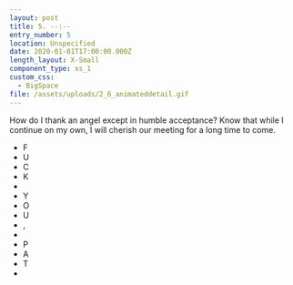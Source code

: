 ```yaml
---
layout: post
title: 5. --:--
entry_number: 5
location: Unspecified
date: 2020-01-01T17:00:00.000Z
length_layout: X-Small
component_type: xs_1
custom_css:
  - BigSpace
file: /assets/uploads/2_6_animateddetail.gif
---
```

How do I thank an angel except in humble acceptance? Know that while I continue on my own, I will cherish our meeting for a long time to come.

<div class="spinner">
  <ul>
    <li>F</li>
    <li>U</li>
    <li>C</li>
    <li>K</li>
    <li>&nbsp;</li>
    <li>Y</li>
    <li>O</li>
    <li>U</li>
    <li>,</li>
    <li>&nbsp;</li>
    <li>P</li>
    <li>A</li>
    <li>T</li>
    <li>&nbsp;</li>
  </ul>
</div>